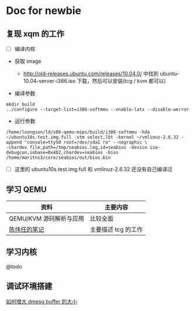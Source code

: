 # Doc for newbie

## 复现 xqm 的工作
- [ ] 编译内核

- 获取 image
  - http://old-releases.ubuntu.com/releases/10.04.0/ 中找到 ubuntu-10.04-server-i386.iso 下载，然后可以安装(tcg / kvm 都可以)

- 编译参数
```
mkdir build
../configure --target-list=i386-softmmu --enable-latx --disable-werror
```

- 运行参数
```
/home/loongson/ld/x86-qemu-mips/build/i386-softmmu -hda ~/ubuntu10s.test.img.full -xtm select,lbt -kernel ~/vmlinuz-2.6.32 -append "console=ttyS0 root=/dev/sda1 ro" --nographic \
-chardev file,path=/tmp/seabios.log,id=seabios -device isa-debugcon,iobase=0x402,chardev=seabios -bios /home/maritns3/core/seabios/out/bios.bin
```
- [ ] 这里的 ubuntu10s.test.img.full 和 vmlinuz-2.6.32 还没有自己编译过


## 学习 QEMU
| 资料                                                               | 主要内容            |
|--------------------------------------------------------------------|---------------------|
| QEMU/KVM 源码解析与应用                                            | 比较全面            |
| [陈伟任的笔记](https://github.com/azru0512/slide/tree/master/QEMU) | 主要描述 tcg 的工作 |

## 学习内核
@todo

## 调试环境搭建
[如何增大 dmesg buffer 的大小](https://unix.stackexchange.com/questions/412182/how-to-increase-dmesg-buffer-size-in-centos-7-2)
